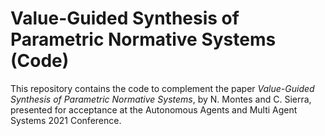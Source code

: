 # Value-Guided Synthesis of Parametric Normative Systems (Code)

This repository contains the code to complement the paper _Value-Guided Synthesis of Parametric Normative Systems_, by N. Montes and C. Sierra, presented for acceptance at the Autonomous Agents and Multi Agent Systems 2021 Conference.
